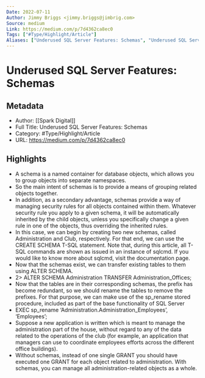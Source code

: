 ```yaml
---
Date: 2022-07-11
Author: Jimmy Briggs <jimmy.briggs@jimbrig.com>
Source: medium
Link: https://medium.com/p/7d4362ca8ec0
Tags: ["#Type/Highlight/Article"]
Aliases: ["Underused SQL Server Features: Schemas", "Underused SQL Server Features: Schemas"]
---
```

# Underused SQL Server Features: Schemas

## Metadata
- Author: [[Spark Digital]]
- Full Title: Underused SQL Server Features: Schemas
- Category: #Type/Highlight/Article
- URL: https://medium.com/p/7d4362ca8ec0

## Highlights
- A schema is a named container for database objects, which allows you to group objects into separate namespaces.
- So the main intent of schemas is to provide a means of grouping related objects together.
- In addition, as a secondary advantage, schemas provide a way of managing security rules for all objects contained within them. Whatever security rule you apply to a given schema, it will be automatically inherited by the child objects, unless you specifically change a given rule in one of the objects, thus overriding the inherited rules.
- In this case, we can begin by creating two new schemas, called Administration and Club, respectively. For that end, we can use the CREATE SCHEMA T-SQL statement. Note that, during this article, all T-SQL commands are shown as issued in an instance of sqlcmd. If you would like to know more about sqlcmd, visit the documentation page.
- Now that the schemas exist, we can transfer existing tables to them using ALTER SCHEMA.
- 2> ALTER SCHEMA Administration TRANSFER Administration_Offices;
- Now that the tables are in their corresponding schemas, the prefix has become redundant, so we should rename the tables to remove the prefixes. For that purpose, we can make use of the sp_rename stored procedure, included as part of the base functionality of SQL Server
- EXEC sp_rename ‘Administration.Administration_Employees’, ‘Employees’;
- Suppose a new application is written which is meant to manage the administration part of the house, without regard to any of the data related to the operations of the club (for example, an application that managers can use to coordinate employees efforts across the different office buildings).
- Without schemas, instead of one single GRANT you should have executed one GRANT for each object related to administration. With schemas, you can manage all administration-related objects as a whole.
